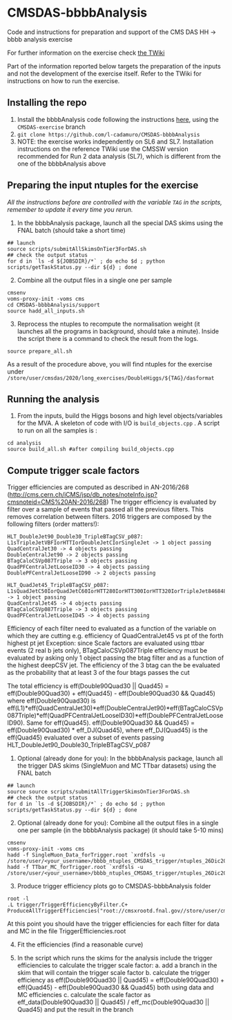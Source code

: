 # CMSDAS-bbbbAnalysis
Code and instructions for preparation and support of the CMS DAS HH -> bbbb analysis exercise

For further information on the exercise check [the TWiki](https://twiki.cern.ch/twiki/bin/view/CMS/SWGuideCMSDataAnalysisSchoolLPC2020HHToFourB)

Part of the information reported below targets the preparation of the inputs and not the development of the exercise itself.
Refer to the TWiki for instructions on how to run the exercise.

## Installing the repo
1. Install the bbbbAnalysis code following the instructions [here](https://github.com/UF-HH/bbbbAnalysis), using the ``CMSDAS-exercise`` branch
2. ``git clone https://github.com/l-cadamuro/CMSDAS-bbbbAnalysis``
3. NOTE: the exercise works independently on SL6 and SL7. Installation instructions on the reference TWiki use the CMSSW version recommended for Run 2 data analysis (SL7), which is different from the one of the bbbbAnalysis above

## Preparing the input ntuples for the exercise

_All the instructions before are controlled with the variable ``TAG`` in the scripts, remember to update it every time you rerun._

1. In the bbbbAnalysis package, launch all the special DAS skims using the FNAL batch (should take a short time)
```
## launch
source scripts/submitAllSkimsOnTier3ForDAS.sh
## check the output status
for d in `ls -d ${JOBSDIR}/*` ; do echo $d ; python scripts/getTaskStatus.py --dir ${d} ; done
```
2. Combine all the output files in a single one per sample
```
cmsenv
voms-proxy-init -voms cms
cd CMSDAS-bbbbAnalysis/support
source hadd_all_inputs.sh
```
3. Reprocess the ntuples to recompute the normalisation weight (it launches all the programs in background, should take a minute). Inside the script there is a command to check the result from the logs.
```
source prepare_all.sh
```

As a result of the procedure above, you will find ntuples for the exercise under ``/store/user/cmsdas/2020/long_exercises/DoubleHiggs/${TAG}/dasformat``

## Running the analysis

1. From the inputs, build the Higgs bosons and high level objects/variables for the MVA. A skeleton of code with I/O is ``build_objects.cpp`` . A script to run on all the samples is :
```
cd analysis
source build_all.sh #after compiling build_objects.cpp
```


## Compute trigger scale factors
Trigger efficiencies are computed as described in AN-2016/268
(http://cms.cern.ch/iCMS/jsp/db_notes/noteInfo.jsp?cmsnoteid=CMS%20AN-2016/268)
The trigger efficiency is evaluated by filter over a sample of events that passed all the previous filters. This removes correlation between filters.
2016 triggers are composed by the following filters (order matters!):

    HLT_DoubleJet90_Double30_TripleBTagCSV_p087:
    L1sTripleJetVBFIorHTTIorDoubleJetCIorSingleJet -> 1 object passing
    QuadCentralJet30 -> 4 objects passing
    DoubleCentralJet90 -> 2 objects passing
    BTagCaloCSVp087Triple -> 3 objects passing
    QuadPFCentralJetLooseID30 -> 4 objects passing
    DoublePFCentralJetLooseID90 -> 2 objects passing

    HLT_QuadJet45_TripleBTagCSV_p087:
    L1sQuadJetC50IorQuadJetC60IorHTT280IorHTT300IorHTT320IorTripleJet846848VBFIorTripleJet887256VBFIorTripleJet927664VBF -> 1 object passing
    QuadCentralJet45 -> 4 objects passing
    BTagCaloCSVp087Triple -> 3 objects passing
    QuadPFCentralJetLooseID45 -> 4 objects passing

Efficiency of each filter need to evaluated as a function of the variable on which they are cutting
e.g. efficiency of QuadCentralJet45 vs pt of the forth highest pt jet
Exception: since Scale factors are evaluated using ttbar events (2 real b jets only), BTagCaloCSVp087Triple efficiency must be evaluated by asking only 1 object passing the btag filter and as a function of the highest deepCSV jet.
The efficiency of the 3 btag can the be evaluated as the probability that at least 3 of the four btags passes the cut

The total efficiency is eff(Double90Quad30 || Quad45) = eff(Double90Quad30) + eff(Quad45) - eff(Double90Quad30 && Quad45)
where eff(Double90Quad30) is eff(L1)*eff(QuadCentralJet30)*eff(DoubleCentralJet90)*eff(BTagCaloCSVp087Triple)*eff(QuadPFCentralJetLooseID30)*eff(DoublePFCentralJetLooseID90). Same for eff(Quad45).
eff(Double90Quad30 && Quad45) = eff(Double90Quad30) * eff_DJ(Quad45), where eff_DJ(Quad45) is the eff(Quad45) evaluated over a subset of events passing HLT_DoubleJet90_Double30_TripleBTagCSV_p087

1. Optional (already done for you): In the bbbbAnalysis package, launch all the trigger DAS skims (SingleMuon and MC TTbar datasets) using the FNAL batch
```
## launch
source source scripts/submitAllTriggerSkimsOnTier3ForDAS.sh 
## check the output status
for d in `ls -d ${JOBSDIR}/*` ; do echo $d ; python scripts/getTaskStatus.py --dir ${d} ; done
```

2. Optional (already done for you): Combine all the output files in a single one per sample (in the bbbbAnalysis package) (it should take 5-10 mins)
```
cmsenv
voms-proxy-init -voms cms
hadd -f SingleMuon_Data_forTrigger.root `xrdfsls -u /store/user/<your_username>/bbbb_ntuples_CMSDAS_trigger/ntuples_26Dic2019_v4/SKIM_SingleMuon_Data_forTrigger/output`
hadd -f TTbar_MC_forTrigger.root `xrdfsls -u /store/user/<your_username>/bbbb_ntuples_CMSDAS_trigger/ntuples_26Dic2019_v4/SKIM_MC_TT_TuneCUETP8M2T4_13TeV_forTrigger/output`
```

3. Produce trigger efficiency plots 
go to CMSDAS-bbbbAnalysis folder 
```
root -l
.L trigger/TriggerEfficiencyByFilter.C+
ProduceAllTriggerEfficiencies("root://cmsxrootd.fnal.gov//store/user/cmsdas/2020/long_exercises/DoubleHiggs/triggerNtuples_30Dic2019/SingleMuon_Data_forTrigger.root","root://cmsxrootd.fnal.gov//store/user/cmsdas/2020/long_exercises/DoubleHiggs/triggerNtuples_30Dic2019/TTbar_MC_forTrigger.root","TriggerEfficiencies.root")
```
At this point you should have the trigger efficiencies for each filter for data and MC in the file TriggerEfficiencies.root

4. Fit the efficiencies (find a reasonable curve)

5. In the script which runs the skims for the analysis include the trigger efficiencies to calculate the trigger scale factor:
    a. add a branch in the skim that will contain the trigger scale factor
    b. calculate the trigger efficiency as eff(Double90Quad30 || Quad45) = eff(Double90Quad30) + eff(Quad45) - eff(Double90Quad30 && Quad45) both using data and MC efficiencies
    c. calculate the scale factor as eff_data(Double90Quad30 || Quad45) / eff_mc(Double90Quad30 || Quad45) and put the result in the branch
    
